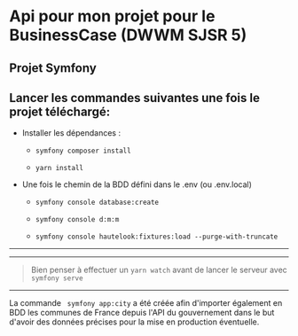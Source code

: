 # Api pour mon projet pour le BusinessCase (DWWM SJSR 5)

## Projet Symfony


 Lancer les commandes suivantes une fois le projet téléchargé:
----------
* Installer les dépendances :
  * ```
    symfony composer install
    ```
  * ```
    yarn install
    ```
* Une fois le chemin de la BDD défini dans le .env (ou .env.local)
  * ```
    symfony console database:create
    ```
  * ```
    symfony console d:m:m
    ```
  * ```
    symfony console hautelook:fixtures:load --purge-with-truncate
    ```
    

***
***


> Bien penser à effectuer un ```yarn watch``` avant de lancer le serveur avec ```symfony serve```


***

La commande ``` symfony app:city``` a été créée afin d'importer également en BDD les communes de France depuis l'API du gouvernement dans le but d'avoir des données précises pour la mise en production éventuelle.
